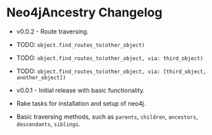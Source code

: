 # Neo4jAncestry Changelog

* v0.0.2 - Route traversing.
 * TODO: `object.find_routes_to(other_object)`
 * TODO: `object.find_routes_to(other_object, via: third_object)`
 * TODO: `object.find_routes_to(other_object, via: [third_object, another_object])`
  
* v0.0.1 - Initial release with basic functionality.
 * Rake tasks for installation and setup of neo4j.
 * Basic traversing methods, such as `parents`, `children`, `ancestors`, `descendants`, `siblings`.